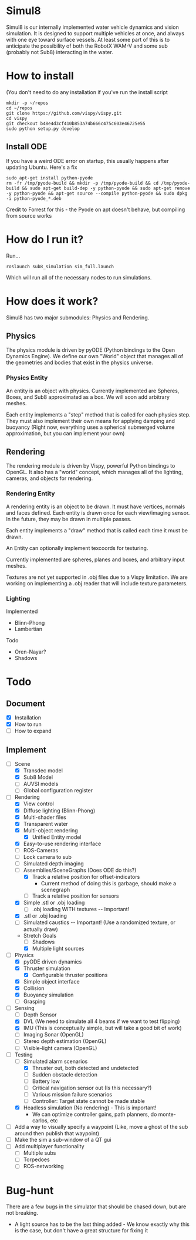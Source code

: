 Simul8
======

Simul8 is our internally implemented water vehicle dynamics and vision simulation. It is designed to support multiple vehicles at once, and always with one eye toward surface vessels. At least some part of this is to anticipate the possibility of both the RobotX WAM-V and some sub (probably not Sub8) interacting in the water.

# How to install
(You don't need to do any installation if you've run the install script

    mkdir -p ~/repos
    cd ~/repos
    git clone https://github.com/vispy/vispy.git
    cd vispy
    git checkout b48e4d3cf410b853a74b666c475c603e46725e55
    sudo python setup.py develop

## Install ODE
If you have a weird ODE error on startup, this usually happens after updating Ubuntu. Here's a fix

    sudo apt-get install python-pyode
    rm -fr /tmp/pyode-build && mkdir -p /tmp/pyode-build && cd /tmp/pyode-build && sudo apt-get build-dep -y python-pyode && sudo apt-get remove -y python-pyode && apt-get source --compile python-pyode && sudo dpkg -i python-pyode_*.deb

Credit to Forrest for this - the Pyode on apt doesn't behave, but compiling from source works


# How do I run it?

Run...

    roslaunch sub8_simulation sim_full.launch

Which will run all of the necessary nodes to run simulations.

# How does it work?
Simul8 has two major submodules: Physics and Rendering.

## Physics
The physics module is driven by pyODE (Python bindings to the Open Dynamics Engine). We define our own "World" object that manages all of the geometries and bodies that exist in the physics universe.

### Physics Entity
An entity is an object with physics. Currently implemented are Spheres, Boxes, and Sub8 approximated as a box. We will soon add arbitrary meshes.

Each entity implements a "step" method that is called for each physics step. They must also implement their own means for applying damping and buoyancy (Right now, everything uses a spherical submerged volume approximation, but you can implement your own)

## Rendering
The rendering module is driven by Vispy, powerful Python bindings to OpenGL. It also has a "world" concept, which manages all of the lighting, cameras, and objects for rendering.

### Rendering Entity
A rendering entity is an object to be drawn. It must have vertices, normals and faces defined. Each entity is drawn once for each view/imaging sensor. In the future, they may be drawn in multiple passes.

Each entity implements a "draw" method that is called each time it must be drawn.

An Entity can optionally implement texcoords for texturing.

Currently implemented are spheres, planes and boxes, and arbitrary input meshes.

Textures are not yet supported in .obj files due to a Vispy limitation. We are working on implementing a .obj reader that will include texture parameters.

### Lighting
Implemented

* Blinn-Phong
* Lambertian

Todo

* Oren-Nayar?
* Shadows

# Todo

## Document
* [x] Installation
* [x] How to run
* [ ] How to expand

## Implement
* [ ] Scene
    * [x] Transdec model
    * [x] Sub8 Model
    * [ ] AUVSI models
    * [ ] Global configuration register

* [ ] Rendering
    * [x] View control
    * [x] Diffuse lighting (Blinn-Phong)
    * [x] Multi-shader files
    * [x] Transparent water
    * [x] Multi-object rendering
        * [x] Unified Entity model
    * [x] Easy-to-use rendering interface
    * [ ] ROS-Cameras
    * [ ] Lock camera to sub
    * [ ] Simulated depth imaging
    * [ ] Assemblies/SceneGraphs (Does ODE do this?)
        * [x] Track a relative position for offset-indicators
            * Current method of doing this is garbage, should make a scenegraph
        * [ ] Track a relative position for sensors
    * [x] Simple .stl or .obj loading
        * [ ] .obj loading WITH textures -- Important!
    * [x] .stl or .obj loading
    * [ ] Simulated caustics -- Important! (Use a randomized texture, or actually draw)
    * Stretch Goals
        * [ ] Shadows
        * [x] Multiple light sources

* [ ] Physics
    * [x] pyODE driven dynamics
    * [x] Thruster simulation
        * [x] Configurable thruster positions
    * [x] Simple object interface
    * [x] Collision
    * [x] Buoyancy simulation
    * [ ] Grasping

* [ ] Sensing
    * [ ] Depth Sensor
    * [x] DVL (We need to simulate all 4 beams if we want to test flipping)
    * [x] IMU (This is conceptually simple, but will take a good bit of work)
    * [ ] Imaging Sonar (OpenGL)
    * [ ] Stereo depth estimation (OpenGL)
    * [ ] Visible-light camera (OpenGL)

* [ ] Testing
    * [ ] Simulated alarm scenarios
        * [x] Thruster out, both detected and undetected
        * [ ] Sudden obstacle detection
        * [ ] Battery low
        * [ ] Critical navigation sensor out (Is this necessary?)
        * [ ] Various mission failure scenarios
        * [ ] Controller: Target state cannot be made stable

    * [x] Headless simulation (No rendering) - This is important!
        * We can optimize controller gains, path planners, do monte-carlos, etc

* [ ] Add a way to visually specify a waypoint (Like, move a ghost of the sub around then publish that waypoint)
* [ ] Make the sim a sub-window of a QT gui
* [ ] Add multiplayer functionality
    * [ ] Multiple subs
    * [ ] Torpedoes
    * [ ] ROS-networking

# Bug-hunt

There are a few bugs in the simulator that should be chased down, but are not breaking.

* A light source has to be the last thing added - We know exactly why this is the case, but don't have a great structure for fixing it
